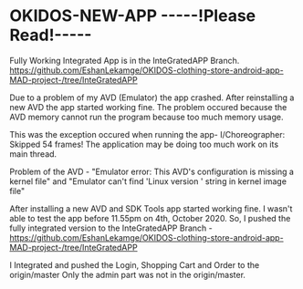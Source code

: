 # OKIDOS-NEW-APP -----!Please Read!-----

Fully Working Integrated App is in the InteGratedAPP Branch.
https://github.com/EshanLekamge/OKIDOS-clothing-store-android-app-MAD-project-/tree/InteGratedAPP

Due to a problem of my AVD (Emulator) the app crashed. After reinstalling a new AVD the app started working fine.
The problem occured because the AVD memory cannot run the program because too much memory usage.

This was the exception occured when running the app- I/Choreographer: Skipped 54 frames!  The application may be doing too much work on its main thread.

Problem of the AVD - "Emulator error: This AVD's configuration is missing a kernel file" and "Emulator can't find 'Linux version ' string in kernel image file"


After installing a new AVD and SDK Tools app started working fine.
I wasn't able to test the app before 11.55pm  on 4th, October 2020. So, I pushed the fully integrated version to the InteGratedAPP Branch -https://github.com/EshanLekamge/OKIDOS-clothing-store-android-app-MAD-project-/tree/InteGratedAPP

I Integrated and pushed the Login, Shopping Cart and Order to the origin/master
Only the admin part was not in the origin/master.
